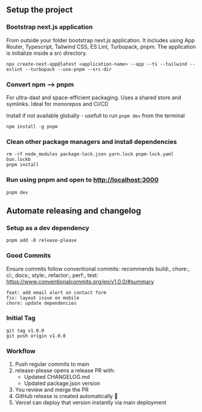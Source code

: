 

## Setup the project

### Bootstrap next.js application
From outside your folder bootstrap next.js application. It includes using App Router, Typescript, Tailwind CSS, ES Lint, Turbopack, pnpm. The application is initialize inside a src directory. 
```
npx create-next-app@latest <application-name> --app --ts --tailwind --eslint --turbopack --use-pnpm --src-dir 
```

### Convert npm --> pnpm 
For ultra-dast and space-efficient packaging. Uses a shared store and symlinks. Ideal for monorepos and CI/CD

Install if not available globally - usefull to run `pnpm dev` from the terminal
```
npm install -g pnpm
```

### Clean other package managers and install dependencies
```
rm -rf node_modules package-lock.json yarn.lock pnpm-lock.yaml bun.lockb
pnpm install
```

### Run using pnpm and open to [http://localhost:3000](http://localhost:3000)
```
pnpm dev
```

## Automate releasing and changelog

### Setup as a dev dependency
```
pnpm add -D release-please
```

### Good Commits
Ensure commits follow conventional commits:  recommends build:, chore:, ci:, docs:, style:, refactor:, perf:, test:
https://www.conventionalcommits.org/en/v1.0.0/#summary
```
feat: add email alert on contact form
fix: layout issue on mobile
chore: update dependencies
```


### Initial Tag
```
git tag v1.0.0
git push origin v1.0.0
```


### Workflow
1. Push regular commits to main
2. release-please opens a release PR with:
    * Updated CHANGELOG.md
    * Updated package.json version
3. You review and merge the PR
4. GitHub release is created automatically 🎉
5. Vercel can deploy that version instantly via main deployment
